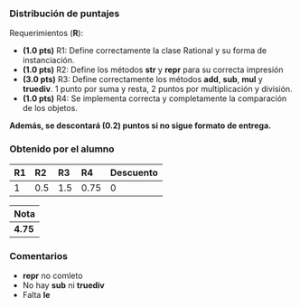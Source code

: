 ﻿### Distribución de puntajes

Requerimientos (**R**):

* **(1.0 pts)** R1: Define correctamente la clase Rational y su forma de instanciación.
* **(1.0 pts)** R2: Define los métodos __str__ y __repr__ para su correcta impresión
* **(3.0 pts)** R3: Define correctamente los métodos __add__, __sub__, __mul__ y __truediv__. 1 punto por suma y resta, 2 puntos por multiplicación y división.
* **(1.0 pts)** R4: Se implementa correcta y completamente la comparación de los objetos.

**Además, se descontará (0.2) puntos si no sigue formato de entrega.**

### Obtenido por el alumno
| R1 | R2 | R3 | R4 | Descuento |
|:---|:---|:---|:---|:----------|
| 1 | 0.5 | 1.5 | 0.75 | 0 |

| Nota |
|:-----|
| **4.75** |

### Comentarios

* __repr__ no comleto
* No hay __sub__ ni __truediv__
* Falta __le__
